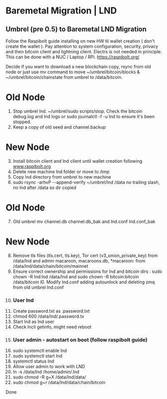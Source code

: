 # Baremetal Migration | LND
## Umbrel (pre 0.5) to Baremetal LND Migration

Follow the Raspibolt guide installing on new HW til wallet creation ( don't create the wallet ). Pay attention to system configuration, security, privacy and then bitcoin client and lightning client. Electrs is not needed in principle. This can be done with a NUC / Laptop / RPi. https://raspibolt.org/

Decide if you want to download a new blockchain copy, rsync from old node or just use mv command to move ~/umbrel/bitcoin/blocks & ~/umbrel/bitcoin/chainstate from umbrel to /data/bitcoin. 

# Old Node 

1. Stop umbrel lnd. ~/umbrel/sudo scripts/stop. Check the bitcoin debug.log and lnd logs or sudo journalctl -f -u lnd to ensure it's been stopped.
2. Keep a copy of old seed and channel.backup

# New Node

3. Install bitcoin client and lnd client until wallet creation following www.raspibolt.org
4. Delete new machine lnd folder or move to /tmp
5. Copy lnd directory from umbrel to new machine
6. sudo rsync -arhvP --append-verify ~/umbrel/lnd   /data   no trailing slash, no lnd after /data so dir copied

# Old Node

7. Old umbrel mv channel.db channel.db_bak and lnd.conf lnd.conf_bak

# New Node

8. Remove tls files (tls.cert, tls.key), Tor cert (v3_onion_private_key) from /data/lnd and admin macaroon, macaroons.db, *macaroon: from /data/lnd/data/chain/bitcoin/mainnet
9. Ensure correct ownership and permissions for lnd and bitcoin dirs : sudo chown -R lnd:lnd /data/lnd and sudo chown -R bitcoin:bitcoin /data/bitcoin 
l0. Modify lnd.conf adding autounlock and deleting zmq from old umbrel lnd.conf
11. ### User lnd
12. Create password.txt as .password.txt
13. chmod 600 /data/lnd/.password.tx
15. Start lnd as lnd user
16. Check lncli getinfo, might need reboot
17. ### User admin - autostart on boot (follow raspibolt guide)
18. sudo systemctl enable lnd
19. sudo systemctl start lnd
20. systemctl status lnd
21. Allow user admin to work with LND
22. ln -s /data/lnd /home/admin/.lnd
23. sudo chmod -R g+X /data/lnd/data/
24. sudo chmod g+r /data/lnd/data/chain/bitcoin

Done
